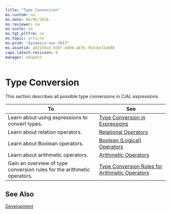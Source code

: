 ```yaml
---
title: "Type Conversion"
ms.custom: na
ms.date: 06/05/2016
ms.reviewer: na
ms.suite: na
ms.tgt_pltfrm: na
ms.topic: article
ms-prod: "dynamics-nav-2017"
ms.assetid: a02156a3-936f-4d04-a87b-762cbe72a680
caps.latest.revision: 8
manager: edupont
---
```

# Type Conversion
This section describes all possible type conversions in C/AL expressions.  
  
|To|See|  
|--------|---------|  
|Learn about using expressions to convert types.|[Type Conversion in Expressions](Type-Conversion-in-Expressions.md)|  
|Learn about relation operators.|[Relational Operators](Relational-Operators.md)|  
|Learn about Boolean operators.|[Boolean \(Logical\) Operators](Boolean--Logical--Operators.md)|  
|Learn about arithmetic operators.|[Arithmetic Operators](Arithmetic-Operators.md)|  
|Gain an overview of type conversion rules for the arithmetic operators.|[Type Conversion Rules for Arithmetic Operators](Type-Conversion-Rules-for-Arithmetic-Operators.md)|  
  
## See Also  
 [Development](Development.md)